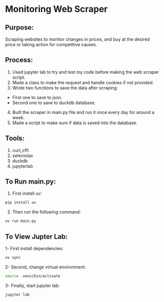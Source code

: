 # Monitoring Web Scraper

## Purpose:
Scraping websites to monitor changes in prices, and buy at the desired price or taking action for competitive causes.

## Process:
1. Used jupyter lab to try and test my code before making the web scraper script.
2. Made a class to make the request and handle cookies if not provided.
3. Wrote two functions to save the data after scraping:
  - First one to save to json.
  - Second one to save to duckdb database.
4. Built the scraper in main.py file and run it once every day for around a week.
5. Made a script to make sure if data is saved into the database.

## Tools:
1. curl_cffi
2. selectolax
3. duckdb
4. jupyterlab

## To Run main.py:
1. First install uv:
```bash 
pip install uv 
```

2. Then run the following command:
```bash
uv run main.py 
```

## To View Jupter Lab:
1- First install dependencies:
```bash 
uv sync
```

2- Second, change virtual environment:
```bash 
source .venv/bin/activate
```

3- Finally, start jupyter lab:
```bash
jupyter lab
```

